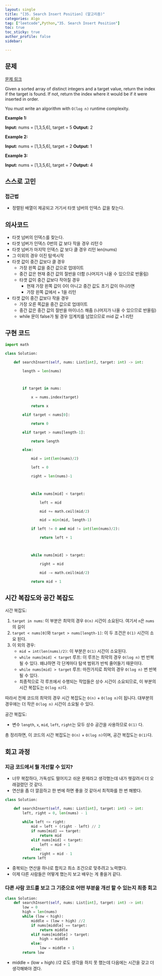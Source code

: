 ```yaml
---
layout: single
title: "[35. Search Insert Position] (알고리즘)"
categories: Algo
tag: ["leetcode",Python,"35. Search Insert Position"]
toc: true
toc_sticky: true
author_profile: false
sidebar:

---
```

## 문제

[문제 링크](https://leetcode.com/problems/search-insert-position/?envType=study-plan-v2&envId=top-interview-150)

Given a sorted array of distinct integers and a target value, return the index if the target is found. If not, return the index where it would be if it were inserted in order.

You must write an algorithm with `O(log n)` runtime complexity.

**Example 1:**

**Input:** nums = [1,3,5,6], target = 5
**Output:** 2

**Example 2:**

**Input:** nums = [1,3,5,6], target = 2
**Output:** 1

**Example 3:**

**Input:** nums = [1,3,5,6], target = 7
**Output:** 4

## 스스로 고민

### 접근법

- 정렬된 배열이 제공되고 거기서 타겟 넘버의 인덱스 값을 찾는다.

## 의사코드

- 타겟 넘버의 인덱스를 찾는다.
- 타겟 넘버가 인덱스 0번의 값 보다 작을 경우 리턴 0
- 타겟 넘버가 마지막 인덱스 값 보다 클 경우 리턴 len(nums)
- 그 이외의 경우 이진 탐색시작
- 타겟 값이 중간 값보다 클 경우
	- 가장 왼쪽 값을 중간 값으로 업데이트
	- 중간 값은 현재 중간 값의 절반을 더함 (나머지가 나올 수 있으므로 반올림)
	- 타겟 값이 중간 값보다 작아질 경우
		- 현재 가장 왼쪽 값이 0이 아니고 중간 값도 초기 값이 아니라면
		- 가장 왼쪽 값에서 + 1을 리턴
- 타겟 값이 중간 값보다 작을 경우
	- 가장 오른 쪽값을 중간 값으로 업데이트
	- 중간 값은 중간 값의 절반을 마이너스 해줌 (나머지가 나올 수 있으므로 반올림)
	- while 문이 false가 될 경우 임계치를 넘었으므로 mid 값 +1 리턴

## 구현 코드

```python
import math

class Solution:

    def searchInsert(self, nums: List[int], target: int) -> int:

        length = len(nums)

  

        if target in nums:

            x = nums.index(target)

            return x

        elif target < nums[0]:

            return 0

        elif target > nums[length-1]:

            return length

        else:

            mid = int(len(nums)/2)

            left = 0

            right = len(nums)-1

  

            while nums[mid] < target:

                left = mid

                mid += math.ceil(mid/2)

                mid = min(mid, length-1)

            if left != 0 and mid != int(len(nums)/2):

                return left + 1

  

            while nums[mid] > target:

                right = mid

                mid -= math.ceil(mid/2)

            return mid + 1
```

## 시간 복잡도와 공간 복잡도

시간 복잡도:

1. `target in nums`: 이 부분은 최악의 경우 `O(n)` 시간이 소요된다. 여기서 `n`은 `nums`의 길이
2. `target < nums[0]`와 `target > nums[length-1]`: 이 두 조건은 `O(1)` 시간이 소요 된다.
3. 이 외의 경우:
    - `mid = int(len(nums)/2)`: 이 부분은 `O(1)` 시간이 소요된다.
    - `while nums[mid] < target` 루프: 이 루프는 최악의 경우 `O(log n)` 번 반복될 수 있다. 왜냐하면  각 단계마다 탐색 범위가 반씩 줄어들기 때문이다.
    - `while nums[mid] > target` 루프: 마찬가지로 최악의 경우 `O(log n)` 번 반복될 수 있다.
    - 최종적으로 각 루프에서 수행되는 작업들은 상수 시간이 소요되므로, 이 부분의 시간 복잡도는 `O(log n)`다.

따라서 전체 코드의 최악의 경우 시간 복잡도는 `O(n)` + `O(log n)`이 됩니다. 대부분의 경우에는 더 작은 `O(log n)` 시간이 소요될 수 있다.

공간 복잡도:

- 변수 `length`, `x`, `mid`, `left`, `right`는 모두 상수 공간을 사용하므로 `O(1)` 다.

총 정리하면, 이 코드의 시간 복잡도는 `O(n)` + `O(log n)`이며, 공간 복잡도는 `O(1)`다.

## 회고 과정

### 지금 코드에서 뭘 개선할 수 있지?

- 너무 복잡하다, 가독성도 떨어지고 쉬운 문제라고 생각했는데 내가 헷갈려서 더 오래걸렸던 것 같다.
- 연산을 좀 더 깔끔하고 한 번에 하면 좋을 것 같아서 최적화를 한 번 해봤다.

```python
class Solution:

    def searchInsert(self, nums: List[int], target: int) -> int:
        left, right = 0, len(nums) - 1
        
        while left <= right:
            mid = left + (right - left) // 2
            if nums[mid] == target:
                return mid
            elif nums[mid] < target:
                left = mid + 1
            else:
                right = mid - 1
        return left
```

- 중복되는 연산을 하나로 합치고 최소 조건으로 맞추려고 노력했다.
- 이제 다른 사람들은 어떻게 했는지 보고 배우는 게 좋을거 같다.
### 다른 사람 코드를 보고 그 기준으로 어떤 부분을 개선 할 수 있는지 최종 회고

```python
class Solution:
    def searchInsert(self, nums: List[int], target: int) -> int:
        low = 0
        high = len(nums) 
        while (low < high):
            middle = (low + high) //2
            if nums[middle] == target:
                return middle
            elif nums[middle] > target:
                high = middle 
            else:
                low = middle + 1
        return low
```

- middle = (low + high) //2 로도 생각을 하지 못 했는데 다음에는 시간을 갖고 더 생각해봐야 겠다.

